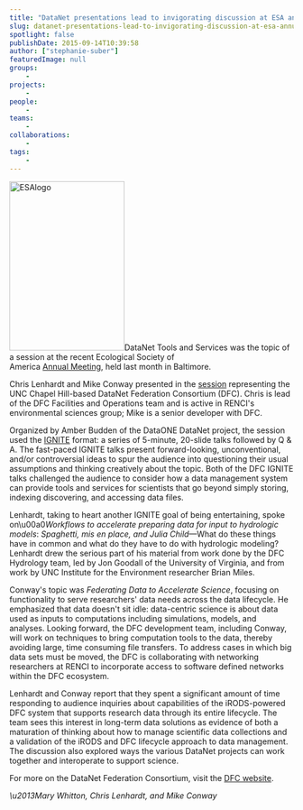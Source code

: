 ```yaml
---
title: "DataNet presentations lead to invigorating discussion at ESA annual meeting"
slug: datanet-presentations-lead-to-invigorating-discussion-at-esa-annual-meeting
spotlight: false
publishDate: 2015-09-14T10:39:58
author: ["stephanie-suber"]
featuredImage: null
groups:
    - 
projects:
    - 
people:
    - 
teams: 
    - 
collaborations:
    - 
tags:
    - 
---
```

<div class="post-entry">
<p><a href="https://renci.org/wp-content/uploads/2015/09/ESAlogo.png"  rel="lightbox[roadtrip]"><img class="alignright size-medium wp-image-15015" src="https://renci.org/wp-content/uploads/2015/09/ESAlogo-204x300.png" alt="ESAlogo" width="204" height="300" srcset="https://renci.org/wp-content/uploads/2015/09/ESAlogo-204x300.png 204w, https://renci.org/wp-content/uploads/2015/09/ESAlogo.png 245w" sizes="(max-width: 204px) 100vw, 204px" /></a>DataNet Tools and Services was the topic of a session at the recent Ecological Society of<br />
America <a href="http://esa.org/baltimore/">Annual Meeting</a>, held last month in Baltimore.</p>
<p>Chris Lenhardt and Mike Conway presented in the <a href="http://eco.confex.com/eco/2015/webprogram/Session10796.html">session</a> representing the UNC Chapel Hill-based DataNet Federation Consortium (DFC). Chris is lead of the DFC Facilities and Operations team and is active in RENCI's environmental sciences group; Mike is a senior developer with DFC.</p>
<p>Organized by Amber Budden of the DataONE DataNet project, the session used the <a href="http://igniteshow.com/">IGNITE</a> format: a series of 5-minute, 20-slide talks followed by Q &amp; A. The fast-paced IGNITE talks present forward-looking, unconventional, and/or controversial ideas to spur the audience into questioning their usual assumptions and thinking creatively about the topic. Both of the DFC IGNITE talks challenged the audience to consider how a data management system can provide tools and services for scientists that go beyond simply storing, indexing discovering, and accessing data files. </p>
<p>Lenhardt, taking to heart another IGNITE goal of being entertaining, spoke on\u00a0<em>Workflows to accelerate preparing data for input to hydrologic models</em>: <em>Spaghetti, mis en place, and Julia Child</em>&mdash;What do these things have in common and what do they have to do with hydrologic modeling? Lenhardt drew the serious part of his material from work done by the DFC Hydrology team, led by Jon Goodall of the University of Virginia, and from work by UNC Institute for the Environment researcher Brian Miles.</p>
<p>Conway's topic was <em>Federating Data to Accelerate Science</em>, focusing on functionality to serve researchers' data needs across the data lifecycle. He emphasized that data doesn't sit idle: data-centric science is about data used as inputs to computations including simulations, models, and analyses. Looking forward, the DFC development team, including Conway, will work on techniques to bring computation tools to the data, thereby avoiding large, time consuming file transfers. To address cases in which big data sets must be moved, the DFC is collaborating with networking researchers at RENCI to incorporate access to software defined networks within the DFC ecosystem.</p>
<p>Lenhardt and Conway report that they spent a significant amount of time responding to audience inquiries about capabilities of the iRODS-powered DFC system that supports research data through its entire lifecycle. The team sees this interest in long-term data solutions as evidence of both a maturation of thinking about how to manage scientific data collections and a validation of the iRODS and DFC lifecycle approach to data management. The discussion also explored ways the various DataNet projects can work together and interoperate to support science.</p>
<p>For more on the DataNet Federation Consortium, visit the <a href="http://datafed.org/">DFC website</a>.</p>
<p><em>\u2013Mary Whitton, Chris Lenhardt, and Mike Conway</em></p>
</div>
<!-- AddThis Advanced Settings generic via filter on the_content --><!-- AddThis Share Buttons generic via filter on the_content -->
